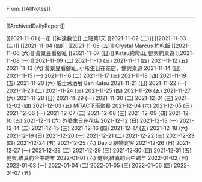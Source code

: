 From: [[AllNotes]]

---

[[ArchivedDailyReport]]

[[2021-11-01 (一)]] [[神達數位]] 上班第1天
[[2021-11-02 (二)]]
[[2021-11-03 (三)]] 
[[2021-11-04 (四)]] 
[[2021-11-05 (五)]] Crystal Marcus 約吃飯
[[2021-11-06 (六)]]  黃景昱看腳趾
[[2021-11-07 (日)]] Katsu約爬山, 健興約桌遊
[[2021-11-08 (一)]]
2021-11-09 (二)
2021-11-10 (三)
2021-11-11 (四)
2021-11-12 (五)
2021-11-13 (六)   黃景昱看腳趾, 小彤生日在花店、健興桌遊
2021-11-14 (日)
2021-11-15 (一)
2021-11-16 (二)
2021-11-17 (三)
2021-11-18 (四)
2021-11-19 (五)
2021-11-20 (六) 威士忌酒展 Ben Katsu
2021-11-21 (日)
2021-11-22 (一)
2021-11-23 (二)
2021-11-24 (三)
2021-11-25 (四)
2021-11-26 (五)
2021-11-27 (六)
2021-11-28 (日)
2021-11-29 (一)
2021-11-30 (二)
2021-12-01 (三)
2021-12-02 (四)
2021-12-03 (五) MiTAC下班聚餐
2021-12-04 (六)
2021-12-05 (日)
2021-12-06 (一)
2021-12-07 (二)
2021-12-08 (三)
2021-12-09 (四)
2021-12-10 (五)
2021-12-11 (六) 外婆生日在花店
2021-12-12 (日)
2021-12-13 (一)
2021-12-14 (二)
2021-12-15 (三)
2021-12-16 (四)
2021-12-17 (五)
2021-12-18 (六)
2021-12-19 (日)
2021-12-20 (一)
2021-12-21 (二)
2021-12-22 (三)
2021-12-23 (四)
2021-12-24 (五)
2021-12-25 (六) David 結婚宴客
2021-12-26 (日)
2021-12-27 (一)
2021-12-28 (二)
2021-12-29 (三)
2021-12-30 (四)
2021-12-31 (五) 健興,維真約台中跨年
2022-01-01 (六) 健興,維真約台中跨年
2022-01-02 (日)
2022-01-03 (一)
2022-01-04 (二)
2022-01-05 (三)
2022-01-06 (四)
2022-01-07 (五)